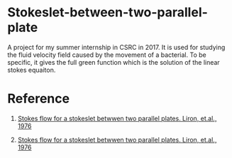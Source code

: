 # Stokeslet-between-two-parallel-plate

A project for my summer internship in CSRC in 2017. It is used for studying the fluid velocity field caused by the movement of a bacterial. To be specific, it gives the full green function which is the solution of the linear stokes equaiton. 

# Reference

1. [Stokes flow for a stokeslet betwwen two parallel plates. Liron, et.al., 1976](pyfiles/stokes_.py)

2. [Stokes flow for a stokeslet betwwen two parallel plates. Liron, et.al., 1976](https://link.springer.com/article/10.1007/BF01535565)
